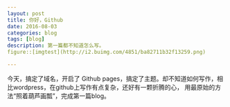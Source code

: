 ```yaml
---
layout: post
title: 你好，Github
date: 2016-08-03
categories: blog
tags: [blog]
description: 第一篇都不知道怎么写。
figure::[imgtest](http://i2.buimg.com/4851/ba82711b32f13259.png)

---
```


   今天，搞定了域名，开启了 Github pages，搞定了主题。却不知道如何写作，相比wordpress，在github上写作有点复杂，还好有一颗折腾的心，
用最原始的方法“照着葫芦画瓢”，完成第一篇blog。

